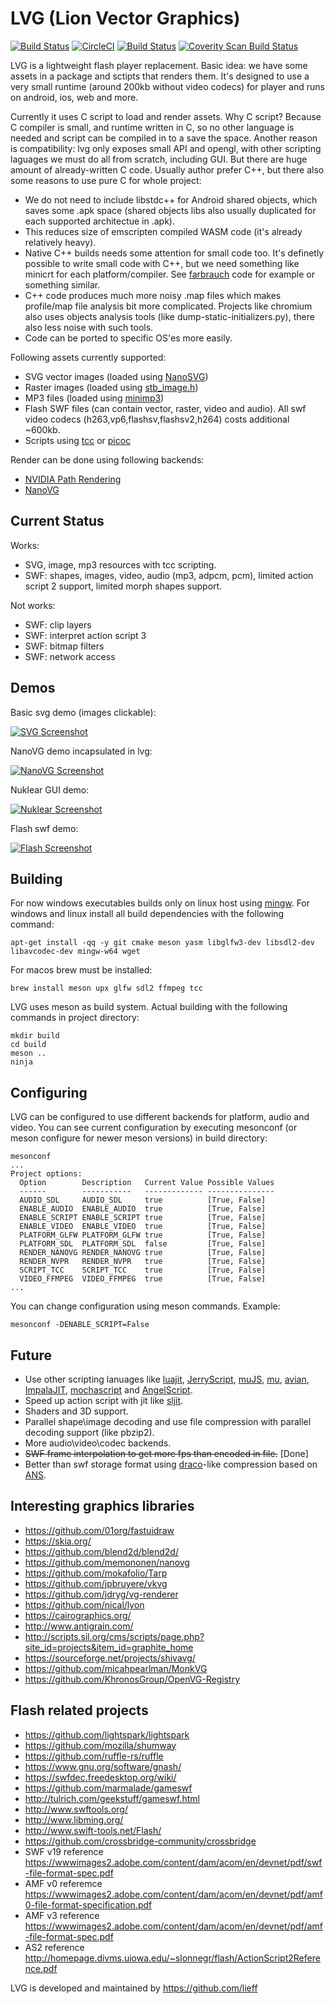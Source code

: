 LVG (Lion Vector Graphics)
==========

[![Build Status](https://travis-ci.org/lieff/lvg.svg)](https://travis-ci.org/lieff/lvg)
[![CircleCI](https://circleci.com/gh/lieff/lvg.svg?style=svg)](https://circleci.com/gh/lieff/lvg)
[![Build Status](https://ci.appveyor.com/api/projects/status/69br8ic9dwlfeu48?svg=true)](https://ci.appveyor.com/project/lieff/lvg)
<a href="https://scan.coverity.com/projects/lieff-lvg">
  <img alt="Coverity Scan Build Status"
       src="https://scan.coverity.com/projects/14454/badge.svg"/>
</a>

LVG is a lightweight flash player replacement. Basic idea: we have some assets in a package and sctipts that renders them.
It's designed to use a very small runtime (around 200kb without video codecs) for player and runs on android, ios, web and more.

Currently it uses C script to load and render assets.
Why C script? Because C compiler is small, and runtime written in C, so no other language is needed and script can be compiled in to a save the space.
Another reason is compatibility: lvg only exposes small API and opengl, with other scripting laguages we must do all from scratch, including GUI.
But there are huge amount of already-written C code.
Usually author prefer C++, but there also some reasons to use pure C for whole project:

 * We do not need to include libstdc++ for Android shared objects, which saves some .apk space (shared objects libs also usually duplicated for each supported architectue in .apk).
 * This reduces size of emscripten compiled WASM code (it's already relatively heavy).
 * Native C++ builds needs some attention for small code too. It's definetly possible to write small code with C++, but we need something like minicrt for each platform/compiler. See [farbrauch](https://github.com/farbrausch/fr_public) code for example or something similar.
 * C++ code produces much more noisy .map files which makes profile/map file analysis bit more complicated. Projects like chromium also uses objects analysis tools (like dump-static-initializers.py), there also less noise with such tools.
 * Code can be ported to specific OS'es more easily.

Following assets currently supported:

 * SVG vector images (loaded using [NanoSVG](https://github.com/memononen/nanosvg))
 * Raster images (loaded using [stb_image.h](https://github.com/nothings/stb))
 * MP3 files (loaded using [minimp3](https://github.com/lieff/minimp3))
 * Flash SWF files (can contain vector, raster, video and audio). All swf video codecs (h263,vp6,flashsv,flashsv2,h264) costs additional ~600kb.
 * Scripts using [tcc](https://bellard.org/tcc/) or [picoc](https://gitlab.com/zsaleeba/picoc)

Render can be done using following backends:

 * [NVIDIA Path Rendering](https://developer.nvidia.com/nv-path-rendering)
 * [NanoVG](https://github.com/memononen/nanovg)

## Current Status

Works:

 * SVG, image, mp3 resources with tcc scripting.
 * SWF: shapes, images, video, audio (mp3, adpcm, pcm), limited action script 2 support, limited morph shapes support.

Not works:

 * SWF: clip layers
 * SWF: interpret action script 3
 * SWF: bitmap filters
 * SWF: network access

## Demos

Basic svg demo (images clickable):

[![SVG Screenshot](images/svg_tiger.png?raw=true)](https://lieff.github.io/lvg_player.html?file=test.lvg)

NanoVG demo incapsulated in lvg:

[![NanoVG Screenshot](images/nanovg.png?raw=true)](https://lieff.github.io/lvg_player.html?file=test_nanovg.lvg)

Nuklear GUI demo:

[![Nuklear Screenshot](images/nuklear.png?raw=true)](https://lieff.github.io/lvg_player.html?file=test_nuklear_gles2.lvg)

Flash swf demo:

[![Flash Screenshot](images/kitty.png?raw=true)](https://lieff.github.io/lvg_player2.html?file=npc_kitty_chicken.swf)

## Building

For now windows executables builds only on linux host using [mingw](https://mingw-w64.org/).
For windows and linux install all build dependencies with the following command:

```
apt-get install -qq -y git cmake meson yasm libglfw3-dev libsdl2-dev libavcodec-dev mingw-w64 wget
```

For macos brew must be installed:

```
brew install meson upx glfw sdl2 ffmpeg tcc
```

LVG uses meson as build system. Actual building with the following commands in project directory:

```
mkdir build
cd build
meson ..
ninja
```

## Configuring

LVG can be configured to use different backends for platform, audio and video. You can see current configuration by executing mesonconf (or meson configure for newer meson versions) in build directory:

```
mesonconf
...
Project options:
  Option        Description   Current Value Possible Values
  ------        -----------   ------------- ---------------
  AUDIO_SDL     AUDIO_SDL     true          [True, False]
  ENABLE_AUDIO  ENABLE_AUDIO  true          [True, False]
  ENABLE_SCRIPT ENABLE_SCRIPT true          [True, False]
  ENABLE_VIDEO  ENABLE_VIDEO  true          [True, False]
  PLATFORM_GLFW PLATFORM_GLFW true          [True, False]
  PLATFORM_SDL  PLATFORM_SDL  false         [True, False]
  RENDER_NANOVG RENDER_NANOVG true          [True, False]
  RENDER_NVPR   RENDER_NVPR   true          [True, False]
  SCRIPT_TCC    SCRIPT_TCC    true          [True, False]
  VIDEO_FFMPEG  VIDEO_FFMPEG  true          [True, False]
...
```

You can change configuration using meson commands. Example:

```
mesonconf -DENABLE_SCRIPT=False
```

## Future

 * Use other scripting lanuages like [luajit](http://luajit.org/), [JerryScript](https://github.com/jerryscript-project/jerryscript), [muJS](http://artifex.com/mujs/), [mu](https://github.com/geky/mu), [avian](https://readytalk.github.io/avian/), [ImpalaJIT](https://github.com/Manuel1605/ImpalaJIT), [mochascript](https://github.com/Piot/mochascript) and [AngelScript](http://angelcode.com/angelscript/).
 * Speed up action script with jit like [sljit](http://sljit.sourceforge.net/).
 * Shaders and 3D support.
 * Parallel shape\image decoding and use file compression with parallel decoding support (like pbzip2).
 * More audio\video\codec backends.
 * ~~SWF frame interpolation to get more fps than encoded in file.~~ [Done]
 * Better than swf storage format using [draco](https://github.com/google/draco)-like compression based on [ANS](https://en.wikipedia.org/wiki/Asymmetric_numeral_systems).

## Interesting graphics libraries

 * https://github.com/01org/fastuidraw
 * https://skia.org/
 * https://github.com/blend2d/blend2d/
 * https://github.com/memononen/nanovg
 * https://github.com/mokafolio/Tarp
 * https://github.com/jpbruyere/vkvg
 * https://github.com/jdryg/vg-renderer
 * https://github.com/nical/lyon
 * https://cairographics.org/
 * http://www.antigrain.com/
 * http://scripts.sil.org/cms/scripts/page.php?site_id=projects&item_id=graphite_home
 * https://sourceforge.net/projects/shivavg/
 * https://github.com/micahpearlman/MonkVG
 * https://github.com/KhronosGroup/OpenVG-Registry

## Flash related projects

 * https://github.com/lightspark/lightspark
 * https://github.com/mozilla/shumway
 * https://github.com/ruffle-rs/ruffle
 * https://www.gnu.org/software/gnash/
 * https://swfdec.freedesktop.org/wiki/
 * https://github.com/marmalade/gameswf
 * http://tulrich.com/geekstuff/gameswf.html
 * http://www.swftools.org/
 * http://www.libming.org/
 * http://www.swift-tools.net/Flash/
 * https://github.com/crossbridge-community/crossbridge
 * SWF v19 reference https://wwwimages2.adobe.com/content/dam/acom/en/devnet/pdf/swf-file-format-spec.pdf
 * AMF v0 referemce https://wwwimages2.adobe.com/content/dam/acom/en/devnet/pdf/amf0-file-format-specification.pdf
 * AMF v3 reference https://wwwimages2.adobe.com/content/dam/acom/en/devnet/pdf/amf-file-format-spec.pdf
 * AS2 reference http://homepage.divms.uiowa.edu/~slonnegr/flash/ActionScript2Reference.pdf

LVG is developed and maintained by https://github.com/lieff
